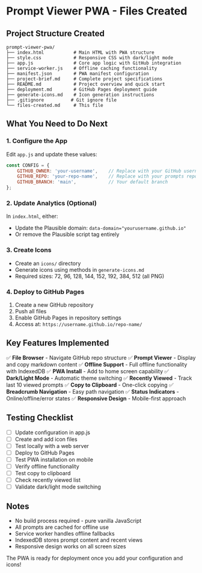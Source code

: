 # Prompt Viewer PWA - Files Created

## Project Structure Created

```
prompt-viewer-pwa/
├── index.html           # Main HTML with PWA structure
├── style.css            # Responsive CSS with dark/light mode
├── app.js               # Core app logic with GitHub integration
├── service-worker.js    # Offline caching functionality
├── manifest.json        # PWA manifest configuration
├── project-brief.md     # Complete project specifications
├── README.md            # Project overview and quick start
├── deployment.md        # GitHub Pages deployment guide
├── generate-icons.md    # Icon generation instructions
├── .gitignore          # Git ignore file
└── files-created.md     # This file
```

## What You Need to Do Next

### 1. Configure the App
Edit `app.js` and update these values:
```javascript
const CONFIG = {
    GITHUB_OWNER: 'your-username',    // Replace with your GitHub username
    GITHUB_REPO: 'your-repo-name',    // Replace with your prompts repo name
    GITHUB_BRANCH: 'main',            // Your default branch
};
```

### 2. Update Analytics (Optional)
In `index.html`, either:
- Update the Plausible domain: `data-domain="yourusername.github.io"`
- Or remove the Plausible script tag entirely

### 3. Create Icons
- Create an `icons/` directory
- Generate icons using methods in `generate-icons.md`
- Required sizes: 72, 96, 128, 144, 152, 192, 384, 512 (all PNG)

### 4. Deploy to GitHub Pages
1. Create a new GitHub repository
2. Push all files
3. Enable GitHub Pages in repository settings
4. Access at: `https://username.github.io/repo-name/`

## Key Features Implemented

✅ **File Browser** - Navigate GitHub repo structure
✅ **Prompt Viewer** - Display and copy markdown content
✅ **Offline Support** - Full offline functionality with IndexedDB
✅ **PWA Install** - Add to home screen capability
✅ **Dark/Light Mode** - Automatic theme switching
✅ **Recently Viewed** - Track last 10 viewed prompts
✅ **Copy to Clipboard** - One-click copying
✅ **Breadcrumb Navigation** - Easy path navigation
✅ **Status Indicators** - Online/offline/error states
✅ **Responsive Design** - Mobile-first approach

## Testing Checklist

- [ ] Update configuration in app.js
- [ ] Create and add icon files
- [ ] Test locally with a web server
- [ ] Deploy to GitHub Pages
- [ ] Test PWA installation on mobile
- [ ] Verify offline functionality
- [ ] Test copy to clipboard
- [ ] Check recently viewed list
- [ ] Validate dark/light mode switching

## Notes

- No build process required - pure vanilla JavaScript
- All prompts are cached for offline use
- Service worker handles offline fallbacks
- IndexedDB stores prompt content and recent views
- Responsive design works on all screen sizes

The PWA is ready for deployment once you add your configuration and icons!